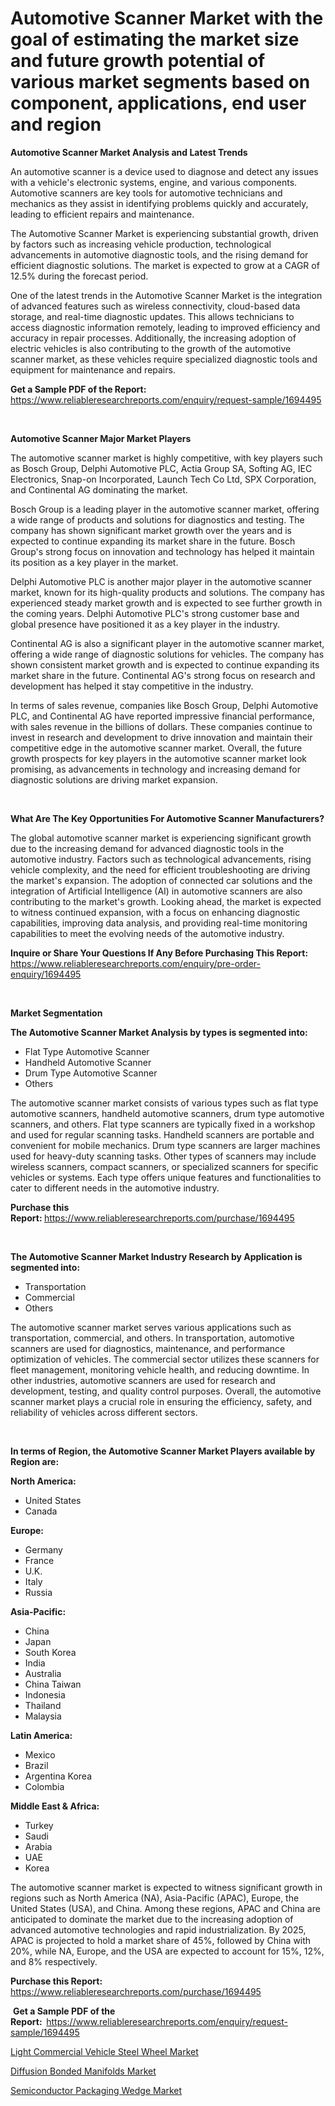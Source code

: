<p><h1>Automotive Scanner Market with the goal of estimating the market size and future growth potential of various market segments based on component, applications, end user and region</h1></p><p><strong>Automotive Scanner Market Analysis and Latest Trends</strong></p>
<p><p>An automotive scanner is a device used to diagnose and detect any issues with a vehicle's electronic systems, engine, and various components. Automotive scanners are key tools for automotive technicians and mechanics as they assist in identifying problems quickly and accurately, leading to efficient repairs and maintenance.</p><p>The Automotive Scanner Market is experiencing substantial growth, driven by factors such as increasing vehicle production, technological advancements in automotive diagnostic tools, and the rising demand for efficient diagnostic solutions. The market is expected to grow at a CAGR of 12.5% during the forecast period.</p><p>One of the latest trends in the Automotive Scanner Market is the integration of advanced features such as wireless connectivity, cloud-based data storage, and real-time diagnostic updates. This allows technicians to access diagnostic information remotely, leading to improved efficiency and accuracy in repair processes. Additionally, the increasing adoption of electric vehicles is also contributing to the growth of the automotive scanner market, as these vehicles require specialized diagnostic tools and equipment for maintenance and repairs.</p></p>
<p><strong>Get a Sample PDF of the Report:&nbsp;</strong> <a href="https://www.reliableresearchreports.com/enquiry/request-sample/1694495">https://www.reliableresearchreports.com/enquiry/request-sample/1694495</a></p>
<p>&nbsp;</p>
<p><strong>Automotive Scanner Major Market Players</strong></p>
<p><p>The automotive scanner market is highly competitive, with key players such as Bosch Group, Delphi Automotive PLC, Actia Group SA, Softing AG, IEC Electronics, Snap-on Incorporated, Launch Tech Co Ltd, SPX Corporation, and Continental AG dominating the market. </p><p>Bosch Group is a leading player in the automotive scanner market, offering a wide range of products and solutions for diagnostics and testing. The company has shown significant market growth over the years and is expected to continue expanding its market share in the future. Bosch Group's strong focus on innovation and technology has helped it maintain its position as a key player in the market.</p><p>Delphi Automotive PLC is another major player in the automotive scanner market, known for its high-quality products and solutions. The company has experienced steady market growth and is expected to see further growth in the coming years. Delphi Automotive PLC's strong customer base and global presence have positioned it as a key player in the industry.</p><p>Continental AG is also a significant player in the automotive scanner market, offering a wide range of diagnostic solutions for vehicles. The company has shown consistent market growth and is expected to continue expanding its market share in the future. Continental AG's strong focus on research and development has helped it stay competitive in the industry.</p><p>In terms of sales revenue, companies like Bosch Group, Delphi Automotive PLC, and Continental AG have reported impressive financial performance, with sales revenue in the billions of dollars. These companies continue to invest in research and development to drive innovation and maintain their competitive edge in the automotive scanner market. Overall, the future growth prospects for key players in the automotive scanner market look promising, as advancements in technology and increasing demand for diagnostic solutions are driving market expansion.</p></p>
<p>&nbsp;</p>
<p><strong>What Are The Key Opportunities For Automotive Scanner Manufacturers?</strong></p>
<p><p>The global automotive scanner market is experiencing significant growth due to the increasing demand for advanced diagnostic tools in the automotive industry. Factors such as technological advancements, rising vehicle complexity, and the need for efficient troubleshooting are driving the market's expansion. The adoption of connected car solutions and the integration of Artificial Intelligence (AI) in automotive scanners are also contributing to the market's growth. Looking ahead, the market is expected to witness continued expansion, with a focus on enhancing diagnostic capabilities, improving data analysis, and providing real-time monitoring capabilities to meet the evolving needs of the automotive industry.</p></p>
<p><strong>Inquire or Share Your Questions If Any Before Purchasing This Report:</strong> <a href="https://www.reliableresearchreports.com/enquiry/pre-order-enquiry/1694495">https://www.reliableresearchreports.com/enquiry/pre-order-enquiry/1694495</a></p>
<p>&nbsp;</p>
<p><strong>Market Segmentation</strong></p>
<p><strong>The Automotive Scanner Market Analysis by types is segmented into:</strong></p>
<p><ul><li>Flat Type Automotive Scanner</li><li>Handheld Automotive Scanner</li><li>Drum Type Automotive Scanner</li><li>Others</li></ul></p>
<p><p>The automotive scanner market consists of various types such as flat type automotive scanners, handheld automotive scanners, drum type automotive scanners, and others. Flat type scanners are typically fixed in a workshop and used for regular scanning tasks. Handheld scanners are portable and convenient for mobile mechanics. Drum type scanners are larger machines used for heavy-duty scanning tasks. Other types of scanners may include wireless scanners, compact scanners, or specialized scanners for specific vehicles or systems. Each type offers unique features and functionalities to cater to different needs in the automotive industry.</p></p>
<p><strong>Purchase this Report:&nbsp;</strong><a href="https://www.reliableresearchreports.com/purchase/1694495">https://www.reliableresearchreports.com/purchase/1694495</a></p>
<p>&nbsp;</p>
<p><strong>The Automotive Scanner Market Industry Research by Application is segmented into:</strong></p>
<p><ul><li>Transportation</li><li>Commercial</li><li>Others</li></ul></p>
<p><p>The automotive scanner market serves various applications such as transportation, commercial, and others. In transportation, automotive scanners are used for diagnostics, maintenance, and performance optimization of vehicles. The commercial sector utilizes these scanners for fleet management, monitoring vehicle health, and reducing downtime. In other industries, automotive scanners are used for research and development, testing, and quality control purposes. Overall, the automotive scanner market plays a crucial role in ensuring the efficiency, safety, and reliability of vehicles across different sectors.</p></p>
<p>&nbsp;</p>
<p><strong>In terms of Region, the Automotive Scanner Market Players available by Region are:</strong></p>
<p>
    <p> <strong> North America: </strong>
        <ul>
            <li>United States</li>
            <li>Canada</li>
        </ul>
        </p> 
    <p> <strong> Europe: </strong>
        <ul>
            <li>Germany</li>
            <li>France</li>
            <li>U.K.</li>
            <li>Italy</li>
            <li>Russia</li>
        </ul>
        </p> 
    <p> <strong> Asia-Pacific: </strong>
        <ul>
            <li>China</li>
            <li>Japan</li>
            <li>South Korea</li>
            <li>India</li>
            <li>Australia</li>
            <li>China Taiwan</li>
            <li>Indonesia</li>
            <li>Thailand</li>
            <li>Malaysia</li>
        </ul>
        </p> 
    <p> <strong> Latin America: </strong>
        <ul>
            <li>Mexico</li>
            <li>Brazil</li>
            <li>Argentina Korea</li>
            <li>Colombia</li>
        </ul>
        </p> 
    <p> <strong> Middle East & Africa: </strong>
        <ul>
            <li>Turkey</li>
            <li>Saudi</li>
            <li>Arabia</li>
            <li>UAE</li>
            <li>Korea</li>
        </ul>
    </p>
    </p>
<p><p>The automotive scanner market is expected to witness significant growth in regions such as North America (NA), Asia-Pacific (APAC), Europe, the United States (USA), and China. Among these regions, APAC and China are anticipated to dominate the market due to the increasing adoption of advanced automotive technologies and rapid industrialization. By 2025, APAC is projected to hold a market share of 45%, followed by China with 20%, while NA, Europe, and the USA are expected to account for 15%, 12%, and 8% respectively.</p></p>
<p><strong>Purchase this Report: </strong><a href="https://www.reliableresearchreports.com/purchase/1694495">https://www.reliableresearchreports.com/purchase/1694495</a></p>
<p>&nbsp;<strong>Get a Sample PDF of the Report:&nbsp;&nbsp;</strong><a href="https://www.reliableresearchreports.com/enquiry/request-sample/1694495">https://www.reliableresearchreports.com/enquiry/request-sample/1694495</a></p>
<p><strong></strong></p>
<p><p><a href="https://view.publitas.com/reportprime-1/decoding-the-light-commercial-vehicle-steel-wheel-market-a-deep-dive-into-the-latest-market-trends-market-segmentation-and-competitive-analysis/">Light Commercial Vehicle Steel Wheel Market</a></p><p><a href="https://github.com/ruddyyedelwadw/Market-Research-Report-List-1/blob/main/diffusion-bonded-manifolds-market.md">Diffusion Bonded Manifolds Market</a></p><p><a href="https://view.publitas.com/reportprime-1/semiconductor-packaging-wedge-market-size-growth-outlook-from-2023-to-2030-projecting-at-markets-trends-analysis-by-application-regional-outlook-and-revenue/">Semiconductor Packaging Wedge Market</a></p></p>